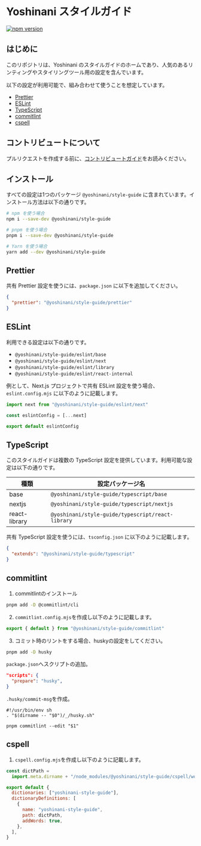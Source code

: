 # Yoshinani スタイルガイド

[![npm version](https://badge.fury.io/js/@yoshinani%2Fstyle-guide.svg)](https://badge.fury.io/js/@yoshinani%2Fstyle-guide)

## はじめに

このリポジトリは、Yoshinani のスタイルガイドのホームであり、人気のあるリンティングやスタイリングツール用の設定を含んでいます。

以下の設定が利用可能で、組み合わせて使うことを想定しています。

- [Prettier](#prettier)
- [ESLint](#eslint)
- [TypeScript](#typescript)
- [commitlint](#commitlint)
- [cspell](#cspell)

## コントリビュートについて

プルリクエストを作成する前に、[コントリビュートガイド](https://github.com/yoshinani-dev/style-guide/blob/main/CONTRIBUTING.md)をお読みください。

## インストール

すべての設定は1つのパッケージ `@yoshinani/style-guide` に含まれています。インストール方法は以下の通りです。

```sh
# npm を使う場合
npm i --save-dev @yoshinani/style-guide

# pnpm を使う場合
pnpm i --save-dev @yoshinani/style-guide

# Yarn を使う場合
yarn add --dev @yoshinani/style-guide
```

## Prettier

共有 Prettier 設定を使うには、`package.json` に以下を追加してください。

```json
{
  "prettier": "@yoshinani/style-guide/prettier"
}
```

## ESLint

利用できる設定は以下の通りです。

- `@yoshinani/style-guide/eslint/base`
- `@yoshinani/style-guide/eslint/next`
- `@yoshinani/style-guide/eslint/library`
- `@yoshinani/style-guide/eslint/react-internal`

例として、Next.js プロジェクトで共有 ESLint 設定を使う場合、`eslint.config.mjs` に以下のように記載します。

```js
import next from "@yoshinani/style-guide/eslint/next"

const eslintConfig = [...next]

export default eslintConfig
```

## TypeScript

このスタイルガイドは複数の TypeScript 設定を提供しています。利用可能な設定は以下の通りです。

| 種類           | 設定パッケージ名                                      |
| -------------- | --------------------------------------------------- |
| base           | `@yoshinani/style-guide/typescript/base`            |
| nextjs         | `@yoshinani/style-guide/typescript/nextjs`          |
| react-library  | `@yoshinani/style-guide/typescript/react-library`   |

共有 TypeScript 設定を使うには、`tsconfig.json` に以下のように記載します。

```json
{
  "extends": "@yoshinani/style-guide/typescript"
}
```

## commitlint

1. commitlintのインストール

```bash
pnpm add -D @commitlint/cli
```

2. `commitlint.config.mjs`を作成し以下のように記載します。

```js
export { default } from "@yoshinani/style-guide/commitlint"
```

3. コミット時のリントをする場合、huskyの設定をしてください。

```bash
pnpm add -D husky
```

`package.json`へスクリプトの追加。

```json:package.json
"scripts": {
  "prepare": "husky",
}
```

`.husky/commit-msg`を作成。

```bash:.husky/commit-msg
#!/usr/bin/env sh
. "$(dirname -- "$0")/_/husky.sh"

pnpm commitlint --edit "$1"
```

## cspell

1. `cspell.config.mjs`を作成し以下のように記載します。

```js
const dictPath =
  import.meta.dirname + "/node_modules/@yoshinani/style-guide/cspell/words.txt"

export default {
  dictionaries: ["yoshinani-style-guide"],
  dictionaryDefinitions: [
    {
      name: "yoshinani-style-guide",
      path: dictPath,
      addWords: true,
    },
  ],
}
```